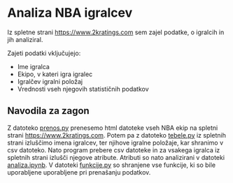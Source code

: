 # Analiza NBA igralcev

Iz spletne strani https://www.2kratings.com sem zajel podatke, o igralcih in jih analiziral.

Zajeti podatki vključujejo:
* Ime igralca
* Ekipo, v kateri igra igralec
* Igralčev igralni položaj
* Vrednosti vseh njegovih statističnih podatkov


## Navodila za zagon
Z datoteko [prenos.py](prenos.py) prenesemo html datoteke vseh NBA ekip na spletni strani https://www.2kratings.com. Potem pa z datoteko [tebele.py](tabele.py) iz spletnih strani izluščimo imena igralcev, ter njihove igralne položaje, kar shranimo v csv datoteko. Nato program prebere csv datoteke in za vsakega igralca iz spletnih strani izlušči njegove atribute. Atributi so nato analizirani v datoteki [analiza.ipynb](analiza.ipnyb). V datoteki [funkcije.py](funkcije.py) so shranjene vse funkcije, ki so bile uporabljene uporabljene pri prenašanju podatkov.
